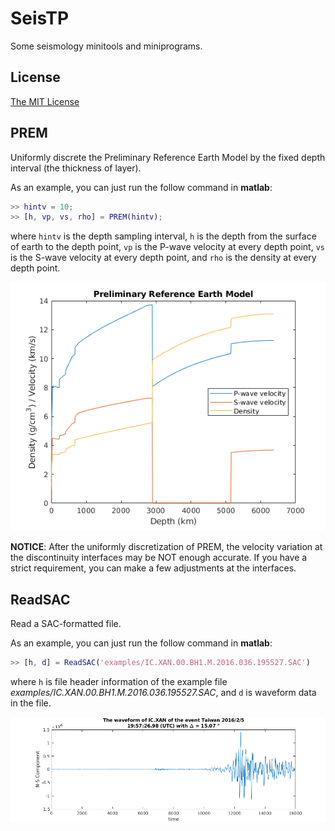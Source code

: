# SeisTP

Some seismology minitools and miniprograms.

## License

[The MIT License](http://tchel.mit-license.org)

## PREM

Uniformly discrete the Preliminary Reference Earth Model by the fixed depth interval (the thickness of layer).

As an example, you can just run the follow command in  **matlab**:

```matlab
>> hintv = 10;
>> [h, vp, vs, rho] = PREM(hintv);
```

where `hintv` is the depth sampling interval, `h` is the depth from the surface of earth to the depth point, `vp` is the P-wave velocity at every depth point, `vs` is the S-wave velocity at every depth point, and `rho` is the density at every depth point.

![PREM(10)](./figures/PREM-10.png)

**NOTICE**: After the uniformly discretization of PREM, the velocity variation at the discontinuity interfaces may be NOT enough accurate. If you have a strict requirement, you can make a few adjustments at the interfaces.

## ReadSAC

Read a SAC-formatted file.

As an example, you can just run the follow command in  **matlab**:

```matlab
>> [h, d] = ReadSAC('examples/IC.XAN.00.BH1.M.2016.036.195527.SAC')
```

where `h` is file header information of the example file _examples/IC.XAN.00.BH1.M.2016.036.195527.SAC_, and `d` is waveform data in the file.

![ReadSAC('examples/IC.XAN.00.BH1.M.2016.036.195527.SAC')](./figures/IC.XAN_TW20160205.png)

